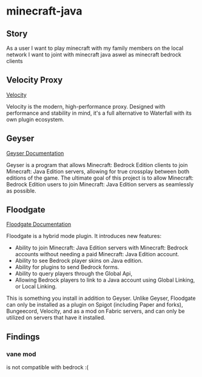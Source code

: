<!-- markdownlint-disable MD041 -->
<!-- markdownlint-disable MD033 -->
<!-- markdownlint-disable MD051 -->

# minecraft-java

## Story

As a user I want to play minecraft with my family members on the local network
I want to joint with minecraft java aswel as minecraft bedrock clients

## Velocity Proxy

[Velocity](https://papermc.io/software/velocity)

Velocity is the modern, high-performance proxy. Designed with performance and stability in mind, it's a full alternative to Waterfall with its own plugin ecosystem.

## Geyser

[Geyser Documentation](https://geysermc.org/)

Geyser is a program that allows Minecraft: Bedrock Edition clients to join Minecraft: Java Edition servers, allowing for true crossplay between both editions of the game.
The ultimate goal of this project is to allow Minecraft: Bedrock Edition users to join Minecraft: Java Edition servers as seamlessly as possible.

## Floodgate

[Floodgate Documentation](https://geysermc.org/wiki/floodgate/)

Floodgate is a hybrid mode plugin. It introduces new features:

- Ability to join Minecraft: Java Edition servers with Minecraft: Bedrock accounts without needing a paid Minecraft: Java Edition account.
- Ability to see Bedrock player skins on Java edition.
- Ability for plugins to send Bedrock forms.
- Ability to query players through the Global Api,
- Allowing Bedrock players to link to a Java account using Global Linking, or Local Linking.

This is something you install in addition to Geyser.
Unlike Geyser, Floodgate can only be installed as a plugin on Spigot (including Paper and forks), Bungeecord, Velocity, and as a mod on Fabric servers, and can only be utilized on servers that have it installed.

## Findings

### vane mod

is not compatible with bedrock :(
